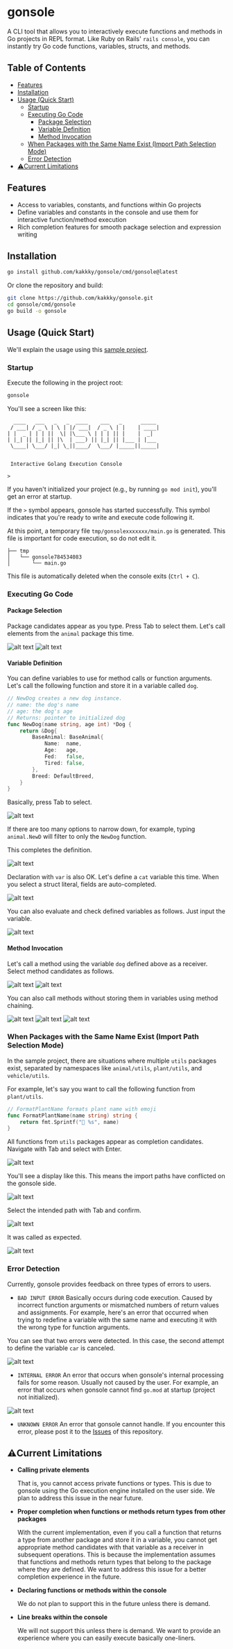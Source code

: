 # gonsole

A CLI tool that allows you to interactively execute functions and methods in Go projects in REPL format.
Like Ruby on Rails' `rails console`, you can instantly try Go code functions, variables, structs, and methods.

## Table of Contents

- [Features](#features)
- [Installation](#installation)
- [Usage (Quick Start)](#usage-quick-start)
  - [Startup](#startup)
  - [Executing Go Code](#executing-go-code)
    - [Package Selection](#package-selection)
    - [Variable Definition](#variable-definition)
    - [Method Invocation](#method-invocation)
  - [When Packages with the Same Name Exist (Import Path Selection Mode)](#when-packages-with-the-same-name-exist-import-path-selection-mode)
  - [Error Detection](#error-detection)
- [⚠️Current Limitations](#️current-limitations)

## Features

- Access to variables, constants, and functions within Go projects
- Define variables and constants in the console and use them for interactive function/method execution
- Rich completion features for smooth package selection and expression writing

## Installation

```sh
go install github.com/kakkky/gonsole/cmd/gonsole@latest
```

Or clone the repository and build:

```sh
git clone https://github.com/kakkky/gonsole.git
cd gonsole/cmd/gonsole
go build -o gonsole
```

## Usage (Quick Start)
We'll explain the usage using this [sample project](https://github.com/kakkky/gonsole-example).

### Startup
Execute the following in the project root:
```sh
gonsole
```
You'll see a screen like this:
```
  ____   ___   _   _  ____    ___   _      _____
 / ___| / _ \ | \ | |/ ___|  / _ \ | |    | ____|
| |  _ | | | ||  \| |\___ \ | | | || |    |  _|
| |_| || |_| || |\  | ___) || |_| || |___ | |___
 \____| \___/ |_| \_||____/  \___/ |_____||_____|


 Interactive Golang Execution Console

> 
```

If you haven't initialized your project (e.g., by running `go mod init`), you'll get an error at startup.

If the `>` symbol appears, gonsole has started successfully. This symbol indicates that you're ready to write and execute code following it.

At this point, a temporary file `tmp/gonsolexxxxxxx/main.go` is generated. This file is important for code execution, so do not edit it.
```
├── tmp
│   └── gonsole784534083
│       └── main.go
```
This file is automatically deleted when the console exits (`Ctrl + C`).

### Executing Go Code

#### Package Selection
Package candidates appear as you type. Press Tab to select them.
Let's call elements from the `animal` package this time.

![alt text](assets/image-4.png)
![alt text](assets/image-5.png)

#### Variable Definition
You can define variables to use for method calls or function arguments.
Let's call the following function and store it in a variable called `dog`.
```go
// NewDog creates a new dog instance.
// name: the dog's name
// age: the dog's age
// Returns: pointer to initialized dog
func NewDog(name string, age int) *Dog {
	return &Dog{
		BaseAnimal: BaseAnimal{
			Name:  name,
			Age:   age,
			Fed:   false,
			Tired: false,
		},
		Breed: DefaultBreed,
	}
}
```

Basically, press Tab to select.

![alt text](assets/image-6.png)

If there are too many options to narrow down, for example, typing `animal.NewD` will filter to only the `NewDog` function.

This completes the definition.

![alt text](assets/image-7.png)

Declaration with `var` is also OK. Let's define a `cat` variable this time.
When you select a struct literal, fields are auto-completed.

![alt text](assets/image-8.png)

You can also evaluate and check defined variables as follows. Just input the variable.

![alt text](assets/image-9.png)


#### Method Invocation
Let's call a method using the variable `dog` defined above as a receiver.
Select method candidates as follows.

![alt text](assets/image-10.png)
![alt text](assets/image-11.png)


You can also call methods without storing them in variables using method chaining.

![alt text](assets/image-12.png)
![alt text](assets/image-13.png)
![alt text](assets/image-14.png)



### When Packages with the Same Name Exist (Import Path Selection Mode)
In the sample project, there are situations where multiple `utils` packages exist, separated by namespaces like `animal/utils`, `plant/utils`, and `vehicle/utils`.

For example, let's say you want to call the following function from `plant/utils`.
```go
// FormatPlantName formats plant name with emoji
func FormatPlantName(name string) string {
	return fmt.Sprintf("🌱 %s", name)
}
```
All functions from `utils` packages appear as completion candidates.
Navigate with Tab and select with Enter.

![alt text](assets/image-16.png)

You'll see a display like this. This means the import paths have conflicted on the gonsole side.

![alt text](assets/image-17.png)

Select the intended path with Tab and confirm.

![alt text](assets/image-18.png)

It was called as expected.

![alt text](assets/image-19.png)


### Error Detection
Currently, gonsole provides feedback on three types of errors to users.

- `BAD INPUT ERROR`
Basically occurs during code execution. Caused by incorrect function arguments or mismatched numbers of return values and assignments.
For example, here's an error that occurred when trying to redefine a variable with the same name and executing it with the wrong type for function arguments.

You can see that two errors were detected. In this case, the second attempt to define the variable `car` is canceled.

![alt text](assets/image-20.png)


- `INTERNAL ERROR`
An error that occurs when gonsole's internal processing fails for some reason. Usually not caused by the user.
For example, an error that occurs when gonsole cannot find `go.mod` at startup (project not initialized).

![alt text](assets/image-21.png)


- `UNKNOWN ERROR` 
An error that gonsole cannot handle.
If you encounter this error, please post it to the [Issues](https://github.com/kakkky/gonsole/issues) of this repository.


## ⚠️Current Limitations
- **Calling private elements**

    That is, you cannot access private functions or types. This is due to gonsole using the Go execution engine installed on the user side.
    We plan to address this issue in the near future.

- **Proper completion when functions or methods return types from other packages**

    With the current implementation, even if you call a function that returns a type from another package and store it in a variable, you cannot get appropriate method candidates with that variable as a receiver in subsequent operations.
    This is because the implementation assumes that functions and methods return types that belong to the package where they are defined.
    We want to address this issue for a better completion experience in the future.

- **Declaring functions or methods within the console**

    We do not plan to support this in the future unless there is demand.

- **Line breaks within the console**

    We will not support this unless there is demand. We want to provide an experience where you can easily execute basically one-liners.
